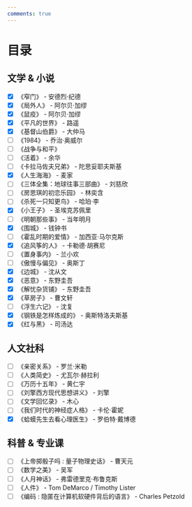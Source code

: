 ```yaml
---
comments: true
---
```


# 目录

## 文学 & 小说

- [x] 《窄门》 - 安德烈·纪德
- [x] 《局外人》 - 阿尔贝·加缪
- [x] 《鼠疫》 - 阿尔贝·加缪
- [x] 《平凡的世界》 - 路遥
- [x] 《基督山伯爵》 - 大仲马
- [ ] 《1984》 - 乔治·奥威尔
- [ ] 《战争与和平》
- [ ] 《活着》 - 余华
- [ ] 《卡拉马佐夫兄弟》 - 陀思妥耶夫斯基
- [x] 《人生海海》 - 麦家
- [ ] 《三体全集：地球往事三部曲》 - 刘慈欣
- [ ] 《房思琪的初恋乐园》 - 林奕含
- [ ] 《杀死一只知更鸟》 - 哈珀·李
- [x] 《小王子》 - 圣埃克苏佩里
- [ ] 《明朝那些事》 - 当年明月
- [x] 《围城》 - 钱钟书
- [ ] 《霍乱时期的爱情》 - 加西亚·马尔克斯
- [x] 《追风筝的人》 - 卡勒德·胡赛尼
- [ ] 《置身事内》 - 兰小欢
- [ ] 《傲慢与偏见》 - 奥斯丁
- [x] 《边城》 - 沈从文
- [x] 《恶意》 - 东野圭吾
- [x] 《解忧杂货铺》 - 东野圭吾
- [x] 《草房子》 - 曹文轩
- [ ] 《浮生六记》 - 沈复
- [x] 《钢铁是怎样炼成的》 - 奥斯特洛夫斯基
- [x] 《红与黑》 - 司汤达

## 人文社科

- [ ] 《亲密关系》 - 罗兰·米勒
- [ ] 《人类简史》 - 尤瓦尔·赫拉利
- [ ] 《万历十五年》 - 黄仁宇
- [ ] 《刘擎西方现代思想讲义》 - 刘擎
- [ ] 《文学回忆录》 - 木心
- [ ] 《我们时代的神经症人格》 - 卡伦·霍妮
- [x] 《蛤蟆先生去看心理医生》 - 罗伯特·戴博德

## 科普 & 专业课

- [ ] 《上帝掷骰子吗 : 量子物理史话》 - 曹天元
- [ ] 《数学之美》 - 吴军
- [ ] 《人月神话》 - 弗雷德里克·布鲁克斯
- [ ] 《人件》 - Tom DeMarco / Timothy Lister
- [ ] 《编码 : 隐匿在计算机软硬件背后的语言》 - Charles Petzold